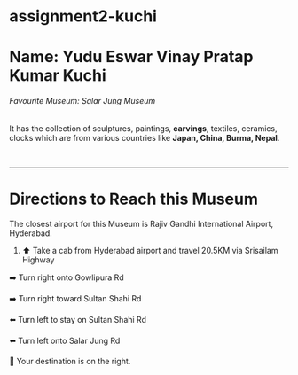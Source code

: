 # assignment2-kuchi

# Name: Yudu Eswar Vinay Pratap Kumar Kuchi

###### Favourite Museum: Salar Jung Museum

It has the collection of sculptures, paintings, **carvings**, textiles, ceramics, clocks which are from 
various countries like **Japan, China, Burma, Nepal**.

<br>

****


# Directions to Reach this Museum


The closest airport for this Museum is Rajiv Gandhi International Airport, Hyderabad.

1. ⬆️ Take a cab from Hyderabad airport and travel 20.5KM via Srisailam Highway

➡️ Turn right onto Gowlipura Rd

➡️ Turn right toward Sultan Shahi Rd

⬅️ Turn left to stay on Sultan Shahi Rd

⬅️ Turn left onto Salar Jung Rd

📍  Your destination is on the right.